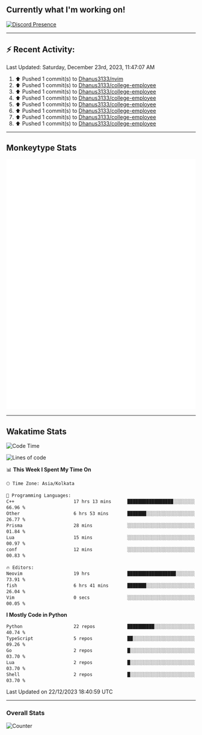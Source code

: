 ## Currently what I'm working on!
[![Discord Presence](https://lanyard.cnrad.dev/api/534981034400284712)](https://discord.com/users/534981034400284712)

---

## :zap: Recent Activity:
<!--RECENT_ACTIVITY:last_update-->
Last Updated: Saturday, December 23rd, 2023, 11:47:07 AM
<!--RECENT_ACTIVITY:last_update_end-->
<!--RECENT_ACTIVITY:start-->
1. ⬆️ Pushed 1 commit(s) to [Dhanus3133/nvim](https://github.com/Dhanus3133/nvim)<br>
2. ⬆️ Pushed 1 commit(s) to [Dhanus3133/college-employee](https://github.com/Dhanus3133/college-employee)<br>
3. ⬆️ Pushed 1 commit(s) to [Dhanus3133/college-employee](https://github.com/Dhanus3133/college-employee)<br>
4. ⬆️ Pushed 1 commit(s) to [Dhanus3133/college-employee](https://github.com/Dhanus3133/college-employee)<br>
5. ⬆️ Pushed 1 commit(s) to [Dhanus3133/college-employee](https://github.com/Dhanus3133/college-employee)<br>
6. ⬆️ Pushed 1 commit(s) to [Dhanus3133/college-employee](https://github.com/Dhanus3133/college-employee)<br>
7. ⬆️ Pushed 1 commit(s) to [Dhanus3133/college-employee](https://github.com/Dhanus3133/college-employee)<br>
8. ⬆️ Pushed 1 commit(s) to [Dhanus3133/college-employee](https://github.com/Dhanus3133/college-employee)<br>
<!--RECENT_ACTIVITY:end-->

---

## Monkeytype Stats
<a href="https://monkeytype.com/profile/dhanus">
  <img src="https://raw.githubusercontent.com/Dhanus3133/Dhanus3133/monkeytype/monkeytype-pb.svg" alt="Monkeytype Profile" />
</a>

---

## Wakatime Stats
<!--START_SECTION:waka-->
![Code Time](http://img.shields.io/badge/Code%20Time-1%2C493%20hrs%2048%20mins-blue)

![Lines of code](https://img.shields.io/badge/From%20Hello%20World%20I%27ve%20Written-4.8%20million%20lines%20of%20code-blue)

📊 **This Week I Spent My Time On** 

```text
🕑︎ Time Zone: Asia/Kolkata

💬 Programming Languages: 
C++                      17 hrs 13 mins      █████████████████░░░░░░░░   66.96 % 
Other                    6 hrs 53 mins       ███████░░░░░░░░░░░░░░░░░░   26.77 % 
Prisma                   28 mins             ░░░░░░░░░░░░░░░░░░░░░░░░░   01.84 % 
Lua                      15 mins             ░░░░░░░░░░░░░░░░░░░░░░░░░   00.97 % 
conf                     12 mins             ░░░░░░░░░░░░░░░░░░░░░░░░░   00.83 % 

🔥 Editors: 
Neovim                   19 hrs              ██████████████████░░░░░░░   73.91 % 
fish                     6 hrs 41 mins       ███████░░░░░░░░░░░░░░░░░░   26.04 % 
Vim                      0 secs              ░░░░░░░░░░░░░░░░░░░░░░░░░   00.05 % 
```

**I Mostly Code in Python** 

```text
Python                   22 repos            ██████████░░░░░░░░░░░░░░░   40.74 % 
TypeScript               5 repos             ██░░░░░░░░░░░░░░░░░░░░░░░   09.26 % 
Go                       2 repos             █░░░░░░░░░░░░░░░░░░░░░░░░   03.70 % 
Lua                      2 repos             █░░░░░░░░░░░░░░░░░░░░░░░░   03.70 % 
Shell                    2 repos             █░░░░░░░░░░░░░░░░░░░░░░░░   03.70 % 
```




 Last Updated on 22/12/2023 18:40:59 UTC
<!--END_SECTION:waka-->
---

### Overall Stats

<img src="https://moe-counter.glitch.me/get/@Dhanus3133?theme=asoul" alt="Counter" />

